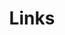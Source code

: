 ---
title: Links
links:
  - title: GitHub
    website: https://github.com/Kunter-Bunt
    image: https://github.githubassets.com/images/modules/logos_page/GitHub-Mark.png
  - title: LinkedIn
    website: https://www.linkedin.com/in/marius-wodtke/
    image: https://play-lh.googleusercontent.com/kMofEFLjobZy_bCuaiDogzBcUT-dz3BBbOrIEjJ-hqOabjK8ieuevGe6wlTD15QzOqw
menu:
    main: 
        weight: 4
        params:
            icon: link

comments: false
---
